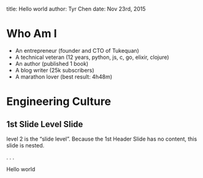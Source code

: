 title: Hello world
author: Tyr Chen
date: Nov 23rd, 2015

# Who Am I

* An entrepreneur (founder and CTO of Tukequan)
* A technical veteran (12 years, python, js, c, go, elixir, clojure)
* An author (published 1 book)
* A blog writer (25k subscribers)
* A marathon lover (best result: 4h48m)

# Engineering Culture

## 1st Slide Level Slide

level 2 is the “slide level”. Because the 1st Header Slide has no content, this slide is nested.

. . .

Hello world
